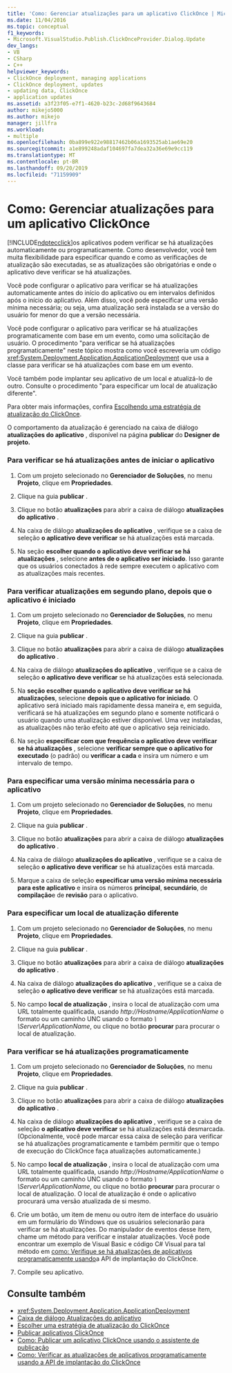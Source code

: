 ```yaml
---
title: 'Como: Gerenciar atualizações para um aplicativo ClickOnce | Microsoft Docs'
ms.date: 11/04/2016
ms.topic: conceptual
f1_keywords:
- Microsoft.VisualStudio.Publish.ClickOnceProvider.Dialog.Update
dev_langs:
- VB
- CSharp
- C++
helpviewer_keywords:
- ClickOnce deployment, managing applications
- ClickOnce deployment, updates
- updating data, ClickOnce
- application updates
ms.assetid: a3f23f05-e7f1-4620-b23c-2d68f9643684
author: mikejo5000
ms.author: mikejo
manager: jillfra
ms.workload:
- multiple
ms.openlocfilehash: 0ba899e922e98817462b06a1693525ab1ae69e20
ms.sourcegitcommit: a1e899248adaf104697fa7dea32a36e69e9cc119
ms.translationtype: MT
ms.contentlocale: pt-BR
ms.lasthandoff: 09/20/2019
ms.locfileid: "71159909"
---
```

# <a name="how-to-manage-updates-for-a-clickonce-application"></a>Como: Gerenciar atualizações para um aplicativo ClickOnce
[!INCLUDE[ndptecclick](../deployment/includes/ndptecclick_md.md)]os aplicativos podem verificar se há atualizações automaticamente ou programaticamente. Como desenvolvedor, você tem muita flexibilidade para especificar quando e como as verificações de atualização são executadas, se as atualizações são obrigatórias e onde o aplicativo deve verificar se há atualizações.

 Você pode configurar o aplicativo para verificar se há atualizações automaticamente antes do início do aplicativo ou em intervalos definidos após o início do aplicativo. Além disso, você pode especificar uma versão mínima necessária; ou seja, uma atualização será instalada se a versão do usuário for menor do que a versão necessária.

 Você pode configurar o aplicativo para verificar se há atualizações programaticamente com base em um evento, como uma solicitação de usuário. O procedimento "para verificar se há atualizações programaticamente" neste tópico mostra como você escreveria um código <xref:System.Deployment.Application.ApplicationDeployment> que usa a classe para verificar se há atualizações com base em um evento.

 Você também pode implantar seu aplicativo de um local e atualizá-lo de outro. Consulte o procedimento "para especificar um local de atualização diferente".

 Para obter mais informações, confira [Escolhendo uma estratégia de atualização do ClickOnce](../deployment/choosing-a-clickonce-update-strategy.md).

 O comportamento da atualização é gerenciado na caixa de diálogo **atualizações do aplicativo** , disponível na página **publicar** do **Designer de projeto.**

### <a name="to-check-for-updates-before-the-application-starts"></a>Para verificar se há atualizações antes de iniciar o aplicativo

1. Com um projeto selecionado no **Gerenciador de Soluções**, no menu **Projeto**, clique em **Propriedades**.

2. Clique na guia **publicar** .

3. Clique no botão **atualizações** para abrir a caixa de diálogo **atualizações do aplicativo** .

4. Na caixa de diálogo **atualizações do aplicativo** , verifique se a caixa de seleção **o aplicativo deve verificar** se há atualizações está marcada.

5. Na seção **escolher quando o aplicativo deve verificar se há atualizações** , selecione **antes de o aplicativo ser iniciado**. Isso garante que os usuários conectados à rede sempre executem o aplicativo com as atualizações mais recentes.

### <a name="to-check-for-updates-in-the-background-after-the-application-starts"></a>Para verificar atualizações em segundo plano, depois que o aplicativo é iniciado

1. Com um projeto selecionado no **Gerenciador de Soluções**, no menu **Projeto**, clique em **Propriedades**.

2. Clique na guia **publicar** .

3. Clique no botão **atualizações** para abrir a caixa de diálogo **atualizações do aplicativo** .

4. Na caixa de diálogo **atualizações do aplicativo** , verifique se a caixa de seleção **o aplicativo deve verificar** se há atualizações está selecionada.

5. Na **seção escolher quando o aplicativo deve verificar se há atualizações**, selecione **depois que o aplicativo for iniciado**. O aplicativo será iniciado mais rapidamente dessa maneira e, em seguida, verificará se há atualizações em segundo plano e somente notificará o usuário quando uma atualização estiver disponível. Uma vez instaladas, as atualizações não terão efeito até que o aplicativo seja reiniciado.

6. Na seção **especificar com que frequência o aplicativo deve verificar se há atualizações** , selecione **verificar sempre que o aplicativo for executado** (o padrão) ou **verificar a cada** e insira um número e um intervalo de tempo.

### <a name="to-specify-a-minimum-required-version-for-the-application"></a>Para especificar uma versão mínima necessária para o aplicativo

1. Com um projeto selecionado no **Gerenciador de Soluções**, no menu **Projeto**, clique em **Propriedades**.

2. Clique na guia **publicar** .

3. Clique no botão **atualizações** para abrir a caixa de diálogo **atualizações do aplicativo** .

4. Na caixa de diálogo **atualizações do aplicativo** , verifique se a caixa de seleção **o aplicativo deve verificar** se há atualizações está marcada.

5. Marque a caixa de seleção **especificar uma versão mínima necessária para este aplicativo** e insira os números **principal**, **secundário**, de **compilação**e de **revisão** para o aplicativo.

### <a name="to-specify-a-different-update-location"></a>Para especificar um local de atualização diferente

1. Com um projeto selecionado no **Gerenciador de Soluções**, no menu **Projeto**, clique em **Propriedades**.

2. Clique na guia **publicar** .

3. Clique no botão **atualizações** para abrir a caixa de diálogo **atualizações do aplicativo** .

4. Na caixa de diálogo **atualizações do aplicativo** , verifique se a caixa de seleção **o aplicativo deve verificar** se há atualizações está marcada.

5. No campo **local de atualização** , insira o local de atualização com uma URL totalmente qualificada, usando *http://Hostname/ApplicationName* o formato ou um caminho UNC usando o formato  *\\ \Server\ApplicationName*, ou clique no botão **procurar** para procurar o local de atualização.

### <a name="to-check-for-updates-programmatically"></a>Para verificar se há atualizações programaticamente

1. Com um projeto selecionado no **Gerenciador de Soluções**, no menu **Projeto**, clique em **Propriedades**.

2. Clique na guia **publicar** .

3. Clique no botão **atualizações** para abrir a caixa de diálogo **atualizações do aplicativo** .

4. Na caixa de diálogo **atualizações do aplicativo** , verifique se a caixa de seleção **o aplicativo deve verificar** se há atualizações está desmarcada. (Opcionalmente, você pode marcar essa caixa de seleção para verificar se há atualizações programaticamente e também permitir que o tempo de execução do ClickOnce faça atualizações automaticamente.)

5. No campo **local de atualização** , insira o local de atualização com uma URL totalmente qualificada, usando *http://Hostname/ApplicationName* o formato ou um caminho UNC usando o formato  *\\ \Server\ApplicationName*, ou clique no botão **procurar** para procurar o local de atualização. O local de atualização é onde o aplicativo procurará uma versão atualizada de si mesmo.

6. Crie um botão, um item de menu ou outro item de interface do usuário em um formulário do Windows que os usuários selecionarão para verificar se há atualizações. Do manipulador de eventos desse item, chame um método para verificar e instalar atualizações. Você pode encontrar um exemplo de Visual Basic e código C# Visual para tal método em [como: Verifique se há atualizações de aplicativos programaticamente usando](../deployment/how-to-check-for-application-updates-programmatically-using-the-clickonce-deployment-api.md)a API de implantação do ClickOnce.

7. Compile seu aplicativo.

## <a name="see-also"></a>Consulte também
- <xref:System.Deployment.Application.ApplicationDeployment>
- [Caixa de diálogo Atualizações do aplicativo](/previous-versions/visualstudio/visual-studio-2010/axw1fa38(v=vs.100))
- [Escolher uma estratégia de atualização do ClickOnce](../deployment/choosing-a-clickonce-update-strategy.md)
- [Publicar aplicativos ClickOnce](../deployment/publishing-clickonce-applications.md)
- [Como: Publicar um aplicativo ClickOnce usando o assistente de publicação](../deployment/how-to-publish-a-clickonce-application-using-the-publish-wizard.md)
- [Como: Verificar as atualizações de aplicativos programaticamente usando a API de implantação do ClickOnce](../deployment/how-to-check-for-application-updates-programmatically-using-the-clickonce-deployment-api.md)
